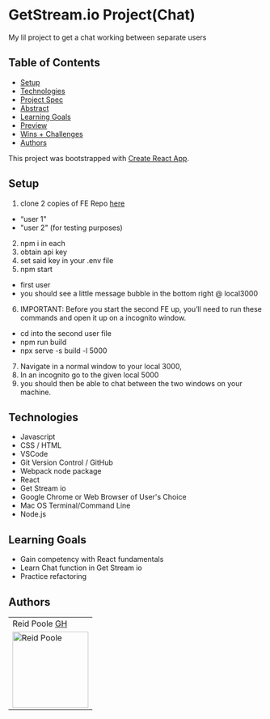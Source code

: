 
# GetStream.io Project(Chat)

My lil project to get a chat working between separate users

## Table of Contents
  - [Setup](#setup)
  - [Technologies](#technologies)
  - [Project Spec](#project-spec)
  - [Abstract](#abstract)
  - [Learning Goals](#learning-goals)
  - [Preview](#preview)
  - [Wins + Challenges](#wins-and-challenges)
  - [Authors](#Authors)

This project was bootstrapped with [Create React App](https://github.com/facebook/create-react-app).

## Setup

1. clone 2 copies of  FE Repo [here](https://github.com/rpoole444/chat-project-fe)
  - “user 1"
  - "user 2" (for testing purposes)
2. npm i in each
3. obtain api key
4. set said key in your .env file
5. npm start
  - first user
  - you should see a little message bubble in the bottom right @ local3000
6. IMPORTANT: Before you start the second FE up, you’ll need to run these commands and open it up on a incognito window.
  - cd into the second user file
  - npm run build
  - npx serve -s build -l 5000
7. Navigate in a normal window to your local 3000,
8. In an incognito go to the given local 5000
9. you should then be able to chat between the two windows on your machine.

## Technologies
  - Javascript
  - CSS / HTML
  - VSCode
  - Git Version Control / GitHub
  - Webpack node package
  - React 
  - Get Stream io
  - Google Chrome or Web Browser of User's Choice
  - Mac OS Terminal/Command Line
  - Node.js 


## Learning Goals

- Gain competency with React fundamentals
- Learn Chat function in Get Stream io
- Practice refactoring

## Authors

<table>
   <tr>
      <td> Reid Poole <a href="https://github.com/rpoole444">GH</td>
    </tr>
 <td><img src="https://avatars.githubusercontent.com/u/111818942?v=4" alt="Reid Poole"
 width="150" height="auto" /></td>
</table>
  

